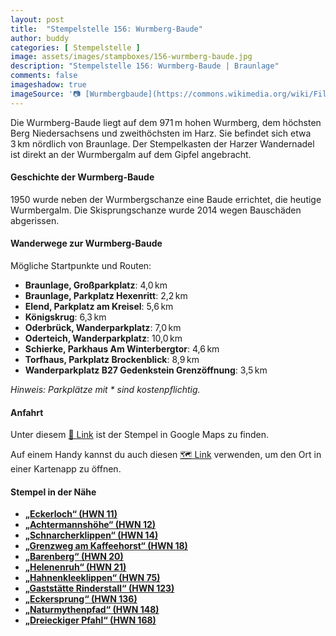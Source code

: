 ```yaml
---
layout: post
title:  "Stempelstelle 156: Wurmberg-Baude"
author: buddy
categories: [ Stempelstelle ]
image: assets/images/stampboxes/156-wurmberg-baude.jpg
description: "Stempelstelle 156: Wurmberg-Baude | Braunlage"
comments: false
imageshadow: true
imageSource: '📷 [Wurmbergbaude](https://commons.wikimedia.org/wiki/File:Wurmbergbaude.jpg) von <a href="//commons.wikimedia.org/wiki/User:B.Thomas95" title="User:B.Thomas95">Thomas Binder</a> unter Lizenz [CC BY-SA 4.0](https://creativecommons.org/licenses/by-sa/4.0)'
---
```


Die Wurmberg-Baude liegt auf dem 971 m hohen Wurmberg, dem höchsten Berg Niedersachsens und zweithöchsten im Harz. Sie befindet sich etwa 3 km nördlich von Braunlage. Der Stempelkasten der Harzer Wandernadel ist direkt an der Wurmbergalm auf dem Gipfel angebracht. 

#### Geschichte der Wurmberg-Baude

1950 wurde neben der Wurmbergschanze eine Baude errichtet, die heutige Wurmbergalm. Die Skisprungschanze wurde 2014 wegen Bauschäden abgerissen. 

#### Wanderwege zur Wurmberg-Baude

Mögliche Startpunkte und Routen:

- **Braunlage, Großparkplatz**: 4,0 km
- **Braunlage, Parkplatz Hexenritt**: 2,2 km
- **Elend, Parkplatz am Kreisel**: 5,6 km
- **Königskrug**: 6,3 km
- **Oderbrück, Wanderparkplatz**: 7,0 km
- **Oderteich, Wanderparkplatz**: 10,0 km
- **Schierke, Parkhaus Am Winterbergtor**: 4,6 km
- **Torfhaus, Parkplatz Brockenblick**: 8,9 km
- **Wanderparkplatz B27 Gedenkstein Grenzöffnung**: 3,5 km

*Hinweis: Parkplätze mit \* sind kostenpflichtig.* 

#### Anfahrt

Unter diesem [📍 Link](https://www.google.com/maps/dir/?api=1&origin=&destination=51.75643%2C%2010.61868) ist der Stempel in Google Maps zu finden.

<div class="android-only">
  Auf einem Handy kannst du auch diesen 
  <a href="geo:51.75643,10.61868">🗺️ Link</a> 
  verwenden, um den Ort in einer Kartenapp zu öffnen.
  <p></p>
</div>

#### Stempel in der Nähe

- [**„Eckerloch“ (HWN 11)**](/stempelstelle-11-eckerloch)
- [**„Achtermannshöhe“ (HWN 12)**](/stempelstelle-12-achtermannshoehe)
- [**„Schnarcherklippen“ (HWN 14)**](/stempelstelle-14-schnarcherklippe-schutzhuetten)
- [**„Grenzweg am Kaffeehorst“ (HWN 18)**](/stempelstelle-18-grenzweg-am-kaffeehorst)
- [**„Barenberg“ (HWN 20)**](/stempelstelle-20-barenberg-aussichtspunkt)
- [**„Helenenruh“ (HWN 21)**](/stempelstelle-21-helenenruh)
- [**„Hahnenkleeklippen“ (HWN 75)**](/stempelstelle-75-hahnenkleeklippen)
- [**„Gaststätte Rinderstall“ (HWN 123)**](/stempelstelle-123-gaststaette-rinderstall)
- [**„Eckersprung“ (HWN 136)**](/stempelstelle-136-eckersprung)
- [**„Naturmythenpfad“ (HWN 148)**](/stempelstelle-148-naturmythenpfad-nph)
- [**„Dreieckiger Pfahl“ (HWN 168)**](/stempelstelle-168-dreieckiger-pfahl)
